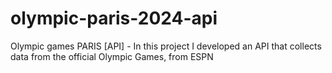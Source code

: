 # olympic-paris-2024-api
Olympic games PARIS [API] - In this project I developed an API that collects data from the official Olympic Games, from ESPN
